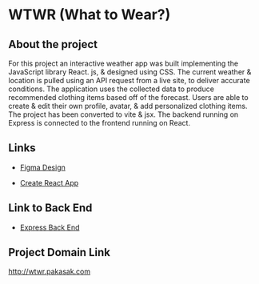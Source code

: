 # WTWR (What to Wear?)

## About the project

For this project an interactive weather app was built implementing the JavaScript library React. js, & designed using CSS. The current weather & location is pulled using an API request from a live site, to deliver accurate conditions. The application uses the collected data to produce recommended clothing items based off of the forecast. Users are able to create & edit their own profile, avatar, & add personalized clothing items. The project has been converted to vite & jsx. The backend running on Express is connected to the frontend running on React.

## Links

- [Figma Design](https://www.figma.com/file/bfVOvqlLmoKZ5lpro8WWBe/Sprint-14_-WTWR?type=design&node-id=0-1&mode=design&t=r42KaVwtYbl1q6uk-0)

- [Create React App](https://github.com/facebook/create-react-app)

## Link to Back End

- [Express Back End](https://github.com/kltrmtz/se_project_express.git)

## Project Domain Link

http://wtwr.pakasak.com
